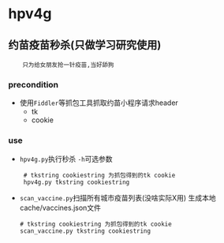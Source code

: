 # hpv4g 
## 约苗疫苗秒杀(只做学习研究使用)
```
    只为给女朋友抢一针疫苗,当好舔狗
```

### precondition

   - 使用`Fiddler`等抓包工具抓取约苗小程序请求header
        - tk
        - cookie
        
### use


   - `hpv4g.py`执行秒杀 `-h`可选参数
       ```
        # tkstring cookiestring 为抓包得到的tk cookie
        hpv4g.py tkstring cookiestring
       ```
   - `scan_vaccine.py`扫描所有城市疫苗列表(没啥实际X用) 生成本地cache/vaccines.json文件
        ```
        # tkstring cookiestring 为抓包得到的tk cookie
        scan_vaccine.py tkstring cookiestring
        ```
      
